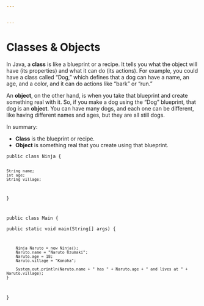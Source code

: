 ```yaml
---


---
```


<h1 id="classes--objects">Classes &amp; Objects</h1>
<p>In Java, a <strong>class</strong> is like a blueprint or a recipe. It tells you what the object will have (its properties) and what it can do (its actions). For example, you could have a class called “Dog,” which defines that a dog can have a name, an age, and a color, and it can do actions like “bark” or “run.”</p>
<p>An <strong>object</strong>, on the other hand, is when you take that blueprint and create something real with it. So, if you make a dog using the “Dog” blueprint, that dog is an <strong>object</strong>. You can have many dogs, and each one can be different, like having different names and ages, but they are all still dogs.</p>
<p>In summary:</p>
<ul>
<li><strong>Class</strong> is the blueprint or recipe.</li>
<li><strong>Object</strong> is something real that you create using that blueprint.</li>
</ul>
<pre><code>public class Ninja {  
  
    String name;  
    int age;  
    String village;  
}


public class Main {  
    public static void main(String[] args) {  
  
        Ninja Naruto = new Ninja();  
        Naruto.name = "Naruto Uzumaki";  
        Naruto.age = 18;  
        Naruto.village = "Konoha";  
  
        System.out.println(Naruto.name + " has " + Naruto.age + " and lives at " + Naruto.village);  
    }  
}
</code></pre>

